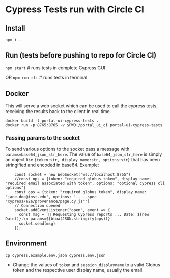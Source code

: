 # Cypress Tests run with Circle CI

## Install
`npm i .`

## Run (tests before pushing to repo for Circle CI)
`npm start` # runs tests in complete Cypress GUI

OR
`npm run cli` # runs tests in terminal

## Docker 
This will serve a web socket which can be used to call the cypress tests, receiving the results back to the client in real time.
```agsl
docker build -t portal-ui-cypress-tests .
docker run -p 8765:8765 -v $PWD:/portal_ui_ci portal-ui-cypress-tests
```
### Passing params to the socket
To send various options to the socket pass a message with `params=base64_json_str_here`. The value of `base64_json_str_here` is simply an object like `{token:str, display_name:str, options:str}`
that has been stringified and encoded in base64. Example:
```
    const socket = new WebSocket("ws://localhost:8765")
    //const ops = {token: "required globus token", display_name: "required email associated with token", options: "optional cypress cli options"}
    const ops = {token: "required globus token", display_name: "jane.doe@inst.edu", options: '-- --spec "cypress/e2e/provenance/page.cy.js"'}
    // Connection opened
    socket.addEventListener("open", event => {
      const msg = `🚀 Requesting Cypress reports ... Date: ${new Date()}.\n params=${btoa(JSON.stringify(ops))}`
      socket.send(msg)
    });
```

## Environment
`cp cypress.example.env.json cypress.env.json`
- Change the values of `token` and `session_displayname` to a valid Globus token and the respective user display name, usually the email.



